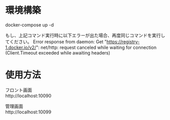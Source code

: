 # 環境構築
docker-compose up -d

もし、上記コマンド実行時に以下エラーが出た場合、再度同じコマンドを実行してください。
Error response from daemon: Get "https://registry-1.docker.io/v2/": net/http: request canceled while waiting for connection (Client.Timeout exceeded while awaiting headers)

# 使用方法
フロント画面  
http://localhost:10090  
  
管理画面  
http://localhost:10099